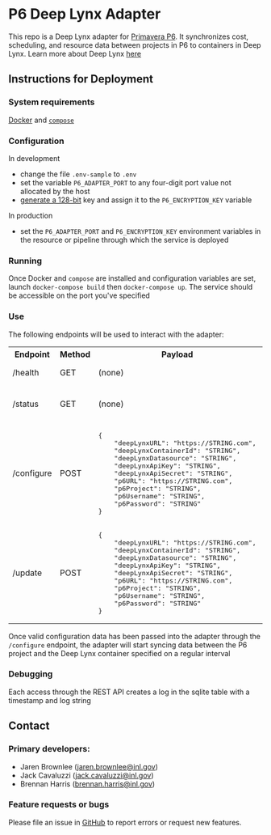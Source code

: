 # P6 Deep Lynx Adapter

This repo is a Deep Lynx adapter for [Primavera P6](https://www.oracle.com/industries/construction-engineering/primavera-p6/). It synchronizes cost, scheduling, and resource data between projects in P6 to containers in Deep Lynx. Learn more about Deep Lynx [here](https://github.com/idaholab/Deep-Lynx/wiki)

## Instructions for Deployment
### System requirements
[Docker](https://docs.docker.com/get-docker/) and [`compose`](https://docs.docker.com/compose/)

### Configuration
In development
- change the file `.env-sample` to `.env`
- set the variable `P6_ADAPTER_PORT` to any four-digit port value not allocated by the host
- [generate a 128-bit](https://www.ibm.com/docs/en/imdm/12.0?topic=encryption-generating-aes-keys-password) key and assign it to the `P6_ENCRYPTION_KEY` variable

In production
- set the `P6_ADAPTER_PORT` and `P6_ENCRYPTION_KEY` environment variables in the resource or pipeline through which the service is deployed

### Running
Once Docker and `compose` are installed and configuration variables are set, launch `docker-compose build` then `docker-compose up`. The service should be accessible on the port you've specified 

### Use
The following endpoints will be used to interact with the adapter:

<table>
    <tr>
        <th>Endpoint</th><th>Method</th><th>Payload</th><th>Response</th>
    </tr>
    <tr>
        <td>/health</td><td>GET</td><td>(none)</td><td><pre>200 "OK"</pre></td>
    </tr>
    <tr>
        <td>/status</td><td>GET</td><td>(none)</td><td>
            <pre>{
    "connectionActive": "true|false"
}</pre>
        </td>
    </tr>
    <tr>
        <td>/configure</td><td>POST</td><td>
            <pre>{
    "deepLynxURL": "https://STRING.com",
    "deepLynxContainerId": "STRING",
    "deepLynxDatasource": "STRING",
    "deepLynxApiKey": "STRING",
    "deepLynxApiSecret": "STRING",
    "p6URL": "https://STRING.com",
    "p6Project": "STRING",
    "p6Username": "STRING",
    "p6Password": "STRING"
}</pre>
        </td><td>
            <pre>{
    "sql_migration_success": "true|false",
    "sql_configuration_success": "true|false"
}</pre>
        </td>
    </tr>
    <tr>
        <td>/update</td><td>POST</td><td>
            <pre>{
    "deepLynxURL": "https://STRING.com",
    "deepLynxContainerId": "STRING",
    "deepLynxDatasource": "STRING",
    "deepLynxApiKey": "STRING",
    "deepLynxApiSecret": "STRING",
    "p6URL": "https://STRING.com",
    "p6Project": "STRING",
    "p6Username": "STRING",
    "p6Password": "STRING"
}</pre>
        </td><td>
            <pre>{
    "sql_migration_success": "true|false",
    "sql_configuration_success": "true|false"
}</pre>
        </td>
    </tr>

<table>

Once valid configuration data has been passed into the adapter through the `/configure` endpoint, the adapter will start syncing data between the P6 project and the Deep Lynx container specified on a regular interval

### Debugging
Each access through the REST API creates a log in the sqlite table with a timestamp and log string




## Contact

### Primary developers:
- Jaren Brownlee (jaren.brownlee@inl.gov)
- Jack Cavaluzzi (jack.cavaluzzi@inl.gov)
- Brennan Harris (brennan.harris@inl.gov)

### Feature requests or bugs
Please file an issue in [GitHub](https://github.inl.gov/Digital-Engineering/p6_deeplynx_adapter/issues) to report errors or request new features.
